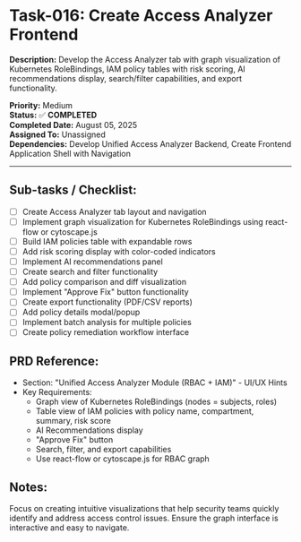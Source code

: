 # Task-016: Create Access Analyzer Frontend

**Description:**
Develop the Access Analyzer tab with graph visualization of Kubernetes RoleBindings, IAM policy tables with risk scoring, AI recommendations display, search/filter capabilities, and export functionality.

**Priority:** Medium  
**Status:** ✅ **COMPLETED**  
**Completed Date:** August 05, 2025  
**Assigned To:** Unassigned  
**Dependencies:** Develop Unified Access Analyzer Backend, Create Frontend Application Shell with Navigation

---

## Sub-tasks / Checklist:
- [ ] Create Access Analyzer tab layout and navigation
- [ ] Implement graph visualization for Kubernetes RoleBindings using react-flow or cytoscape.js
- [ ] Build IAM policies table with expandable rows
- [ ] Add risk scoring display with color-coded indicators
- [ ] Implement AI recommendations panel
- [ ] Create search and filter functionality
- [ ] Add policy comparison and diff visualization
- [ ] Implement "Approve Fix" button functionality
- [ ] Create export functionality (PDF/CSV reports)
- [ ] Add policy details modal/popup
- [ ] Implement batch analysis for multiple policies
- [ ] Create policy remediation workflow interface

## PRD Reference:
* Section: "Unified Access Analyzer Module (RBAC + IAM)" - UI/UX Hints
* Key Requirements:
    * Graph view of Kubernetes RoleBindings (nodes = subjects, roles)
    * Table view of IAM policies with policy name, compartment, summary, risk score
    * AI Recommendations display
    * "Approve Fix" button
    * Search, filter, and export capabilities
    * Use react-flow or cytoscape.js for RBAC graph

## Notes:
Focus on creating intuitive visualizations that help security teams quickly identify and address access control issues. Ensure the graph interface is interactive and easy to navigate. 